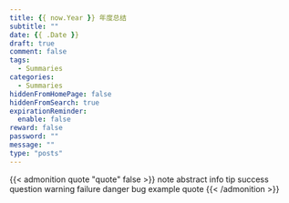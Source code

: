 ```yaml
---
title: {{ now.Year }} 年度总结
subtitle: ""
date: {{ .Date }}
draft: true
comment: false
tags:
  - Summaries
categories:
  - Summaries
hiddenFromHomePage: false
hiddenFromSearch: true
expirationReminder:
  enable: false
reward: false
password: ""
message: ""
type: "posts"
---
```


{{< admonition quote "quote" false >}}
note abstract info tip success question warning failure danger bug example quote
{{< /admonition >}}

<!--more-->
